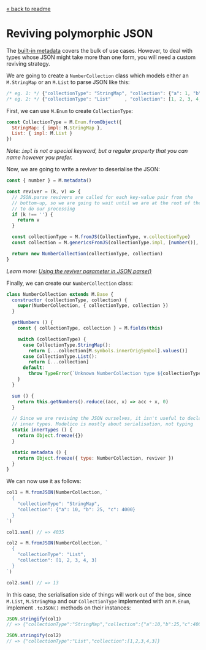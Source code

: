 [« back to readme](../README.md)

# Reviving polymorphic JSON

The [built-in metadata](../README.md#metadata) covers the bulk of use cases.
However, to deal with types whose JSON might take more than one form, you will
need a custom reviving strategy.

We are going to create a `NumberCollection` class which models either an
`M.StringMap` or an `M.List` to parse JSON like this:

```js
/* eg. 1: */ {"collectionType": "StringMap", "collection": {"a": 1, "b": 2}}
/* eg. 2: */ {"collectionType": "List"     , "collection": [1, 2, 3, 4, 3]}
```

First, we can use `M.Enum` to create `CollectionType`:

```js
const CollectionType = M.Enum.fromObject({
  StringMap: { impl: M.StringMap },
  List: { impl: M.List }
})
```

_Note: `impl` is not a special keyword, but a regular property that you can
name however you prefer._

Now, we are going to write a reviver to deserialise the JSON:

```js
const { number } = M.metadata()

const reviver = (k, v) => {
  // JSON.parse revivers are called for each key-value pair from the
  // bottom-up, so we are going to wait until we are at the root of the JSON
  // to do our processing
  if (k !== '') {
    return v
  }

  const collectionType = M.fromJS(CollectionType, v.collectionType)
  const collection = M.genericsFromJS(collectionType.impl, [number()], v.collection)

  return new NumberCollection(collectionType, collection)
}
```

_Learn more: [Using the reviver parameter in JSON.parse()](https://developer.mozilla.org/en/docs/Web/JavaScript/Reference/Global_Objects/JSON/parse#Using_the_reviver_parameter)_

Finally, we can create our `NumberCollection` class:

```js
class NumberCollection extends M.Base {
  constructor (collectionType, collection) {
    super(NumberCollection, { collectionType, collection })
  }

  getNumbers () {
    const { collectionType, collection } = M.fields(this)

    switch (collectionType) {
      case CollectionType.StringMap():
        return [...collection[M.symbols.innerOrigSymbol].values()]
      case CollectionType.List():
        return [...collection]
      default:
        throw TypeError(`Unknown NumberCollection type ${collectionType.toJSON()}`)
    }
  }

  sum () {
    return this.getNumbers().reduce((acc, x) => acc + x, 0)
  }

  // Since we are reviving the JSON ourselves, it isn't useful to declare
  // inner types. Modelico is mostly about serialisation, not typing
  static innerTypes () {
    return Object.freeze({})
  }

  static metadata () {
    return Object.freeze({ type: NumberCollection, reviver })
  }
}
```

We can now use it as follows:

```js
col1 = M.fromJSON(NumberCollection, `
  {
    "collectionType": "StringMap",
    "collection": {"a": 10, "b": 25, "c": 4000}
  }
`)

col1.sum() // => 4035
```

```js
col2 = M.fromJSON(NumberCollection, `
  {
    "collectionType": "List",
    "collection": [1, 2, 3, 4, 3]
  }
`)

col2.sum() // => 13
```

In this case, the serialisation side of things will work out of the box, since
`M.List`, `M.StringMap` and our `CollectionType` implemented with an `M.Enum`,
implement `.toJSON()` methods on their instances:

```js
JSON.stringify(col1)
// => {"collectionType":"StringMap","collection":{"a":10,"b":25,"c":4000}}

JSON.stringify(col2)
// => {"collectionType":"List","collection":[1,2,3,4,3]}
```
